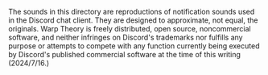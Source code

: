 The sounds in this directory are reproductions of notification sounds used in the Discord 
chat client. They are designed to approximate, not equal, the originals. Warp Theory is freely
distributed, open source, noncommercial software, and neither infringes on Discord's trademarks 
nor fulfills any purpose or attempts to compete with any function currently being executed by 
Discord's published commercial software at the time of this writing (2024/7/16.)